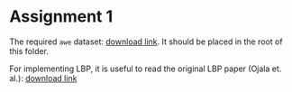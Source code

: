 # Assignment 1

The required `awe` dataset: [download link](https://tinyurl.com/3ucw29ar). It should be placed in the root of this folder.

For implementing LBP, it is useful to read the original LBP paper (Ojala et. al.): [download link](https://dbox.si/index.php/s/Yqd3Y34q4wxDjNd)
